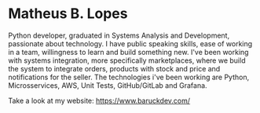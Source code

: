 # Matheus B. Lopes

Python developer, graduated in Systems Analysis and Development, passionate about technology. I have public speaking skills, ease of working in a team, willingness to learn and build something new.
I've been working with systems integration, more specifically marketplaces, where we build the system to integrate orders, products with stock and price and notifications for the seller. The technologies i've been working are Python, Microsservices, AWS, Unit Tests, GitHub/GitLab and Grafana.

Take a look at my website: https://www.baruckdev.com/

<!--
**MatheusBLopes/MatheusBLopes** is a ✨ _special_ ✨ repository because its `README.md` (this file) appears on your GitHub profile.

Here are some ideas to get you started:

- 🔭 I’m currently working on ...
- 🌱 I’m currently learning ...
- 👯 I’m looking to collaborate on ...
- 🤔 I’m looking for help with ...
- 💬 Ask me about ...
- 📫 How to reach me: ...
- 😄 Pronouns: ...
- ⚡ Fun fact: ...
-->
